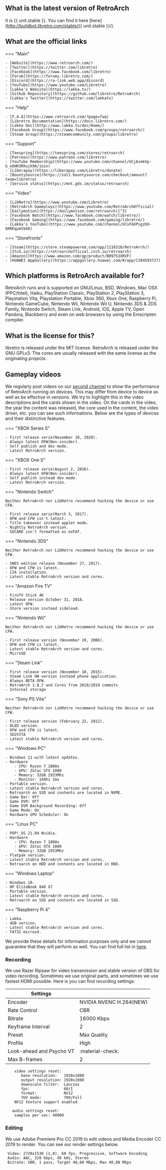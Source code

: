 ## What is the latest version of RetroArch

It is {{ unit.stable }}. You can find it here [here](http://buildbot.libretro.com/stable/{{ unit.stable }}/).

## What are the official links

=== "Main"

	- [Website](https://www.retroarch.com/)
	- [Twitter](https://twitter.com/libretro)	
	- [Facebook](https://www.facebook.com/libretro)
	- [Forum](https://forums.libretro.com/)
	- [Discord](https://ra-link.web.app/discord)
	- [YouTube](https://www.youtube.com/Libretro)
	- [Lakka's Website](https://lakka.tv/)
	- [Github Repository](https://github.com/libretro/RetroArch)
	- [Lakka's Twitter](https://twitter.com/lakkatv)

=== "Help"

	- [F.A.Q](https://www.retroarch.com/?page=faq)
	- [Libretro Documentation](https://docs.libretro.com/)
	- [Lakka Doc](http://www.lakka.tv/doc/Home/)
	- [Facebook Group](https://www.facebook.com/groups/retroarch/)
	- [Steam Group](https://steamcommunity.com/groups/libretro)

=== "Support"

	- [Teespring](https://teespring.com/stores/retroarch)
	- [Patreon](https://www.patreon.com/libretro)
	- [YouTube Membership](https://www.youtube.com/channel/UCjAimkVp-G_o6HK5MXujk9A/join)
	- [Liberapay](https://liberapay.com/Libretro/donate)
	- [BountySource](https://salt.bountysource.com/checkout/amount?team=libretro)
 	- [Service status](https://mnt.gds.im/status/retroarch)

=== "Video"

	- [LibRetro](https://www.youtube.com/Libretro)
	- [RetroArch Gameplays](https://www.youtube.com/RetroArchOfficial)
	- [Dailymotion](https://dailymotion.com/retroarch)[^3]
	- [Facebook Watch](https://www.facebook.com/watch/libretro/)
	- [Facebook Gaming](https://www.facebook.com/gaming/libretro/)
	- [Lakka's YouTube](https://www.youtube.com/channel/UCsFAXPsgzbU-6KRKqumtbXA)

=== "Storefronts"

	- [Steam](https://store.steampowered.com/app/1118310/RetroArch/)
	- [Itch.io](https://retroarchofficial.itch.io/retroarch)
	- [Amazon](https://www.amazon.com/gp/product/B09753XRVF)
	- [HUAWEI AppGallery](https://appgallery.huawei.com/#/app/C104593727)

## Which platforms is RetroArch available for?
RetroArch runs and is supported on GNU/Linux, BSD, Windows, Mac OSX (PPC/Intel), Haiku, PlayStation Classic, PlayStation 2, PlayStation 3, Playstation Vita, Playstation Portable, Xbox 360, Xbox One, Raspberry Pi, Nintendo GameCube, Nintendo Wii, Nintendo Wii U, Nintendo 3DS & 2DS Family, Nintendo Switch, Steam Link, Android, iOS, Apple TV, Open Pandora, Blackberry and even on web browsers by using the Emscripten compiler.

## What is the license for this?
libretro is released under the MIT license. RetroArch is released under the GNU GPLv3. The cores are usually released with the same license as the originating projects.

## Gameplay videos

We regularly post videos on our [second channel](https://www.youtube.com/RetroArchOfficial) to show the performance of RetroArch running on devices. This may differ from device to device as well as be effective in versions. We try to highlight this in the video descriptions and the cards shown in the video. On the cards in the video, the year the content was released, the core used in the content, the video driver, etc. you can see such informations. Below are the types of devices and their distinctive features.

=== "XBOX Series S"

	- First release serie(November 10, 2020).
	- Always latest OFW(Non-insider).
	- Self publish and dev mode.
	- Latest RetroArch version.

=== "XBOX One S"

	- First release serie(August 2, 2016).
	- Always latest OFW(Non-insider).
	- Self publish instead dev mode.
	- Latest RetroArch version.

=== "Nintendo Switch"

	Neither RetroArch nor LibRetro recommend hacking the device or use CFW.

	- First release serie(March 3, 2017).
	- OFW and CFW isn't latest.
	- Title takeover instead applet mode.
	- Nightly RetroArch version.
	- SDCARD isn't formatted as exFAT. 

=== "Nintendo 3DS"

	Neither RetroArch nor LibRetro recommend hacking the device or use CFW.

	- SNES edition release (November 27, 2017).
	- OFW and CFW is latest.
	- CIA installation.
	- Latest stable RetroArch version and cores. 

=== "Amazon Fire TV"

	- FireTV Stick 4K
	- Release version October 31, 2018.
	- Latest OFW.
	- Store version instead sideload.

=== "Nintendo Wii"

	Neither RetroArch nor LibRetro recommend hacking the device or use CFW.

	- First release version (November 19, 2006).
	- OFW and CFW is latest.
	- Latest stable RetroArch version and cores.
	- MicroSD

=== "Steam Link"

	- First release version (November 10, 2015).
	- Steam Link HW version instead phone application.
	- Always BETA OFW.
	- RetroArch 1.8.7 and Cores from 2018/2019 commits
	- Internal storage	

=== "Sony PS Vita"

	Neither RetroArch nor LibRetro recommend hacking the device or use CFW.

	- First release version (February 22, 2012).
	- OLED version.
	- OFW and CFW is latest.
	- SD2VITA
	- Latest stable RetroArch version and cores. 

=== "Windows PC"

	- Windows 11 with latest updates.
	- Hardware	
		- CPU: Ryzen 7 1800x
		- GPU: Zotac GTX 1080
		- Memory: 32GB 2933Mhz
		- Monitor: 144hz 1ms
	- Portable version.
	- Latest stable RetroArch version and cores.
	- Retroarch on SSD and contents are located in NVME.
	- Game Bar: Off
	- Game DVR: Off
	- Game DVR Background Recording: Off
	- Game Mode: On
	- Hardware GPU Scheduler: On

=== "Linux PC"

	- POP!_OS 21.04 Nvidia.
	- Hardware	
		- CPU: Ryzen 7 1800x
		- GPU: Zotac GTX 1080
		- Memory: 32GB 2933Mhz
	- Flatpak version.
	- Latest stable RetroArch version and cores.
	- Retroarch on HDD and contents are located in HDD.

=== "Windows Laptop"

	- Windows 10.
	- HP EliteBook 840 G7
	- Portable version.
	- Latest stable RetroArch version and cores.
	- Retroarch on SSD and contents are located in SSD.

=== "Raspberry Pi 4"

	- Lakka.
	- 4GB version.
	- Latest stable RetroArch version and cores.
	- FAT32 microsd.

We provide these details for information purposes only and we cannot guarantee that they will perform as well. You can find full list in [here](https://www.youtube.com/c/RetroArchOfficial/playlists?view=50&sort=dd&shelf_id=12).

### Recording

We use Razer Ripsaw for video transmission and stable version of OBS for video recording. Sometimes we use original parts, and sometimes we use fastest HDMI possible. Here is you can find recording settings:

| Settings      |                        |
| ----------- | ------------------------------------ |
| Encoder       | NVIDIA NVENC H.264(NEW)  |
| Rate Control       | CBR |
| Bitrate    | 16000 Kbps |
| Keyframe Interval    | 2 |
| Preset    | Max Quality |
| Profile    | High |
| Look-ahead and Psycho VT    | :material-check: |
| Max B-frames    | 2 |

 ```
	 video settings reset:
	 	base resolution:   1920x1080
	 	output resolution: 1920x1080
	 	downscale filter:  Lanczos
	 	fps:               60/1
	 	format:            NV12
	 	YUV mode:          709/Full
	 NV12 texture support enabled

	audio settings reset:
	 samples per sec: 48000
 ```

### Editing

We use Adobe Premiere Pro CC 2019 to edit videos and Media Encoder CC 2019 to render. You can see our render settings below.

```
 Video: 2720x1530 (1,0), 60 fps, Progressive, Software Encoding
 Audio: AAC, 320 kbps, 48 kHz, Stereo
 Bitrate: VBR, 1 pass, Target 40,00 Mbps, Max 40,00 Mbps
```
